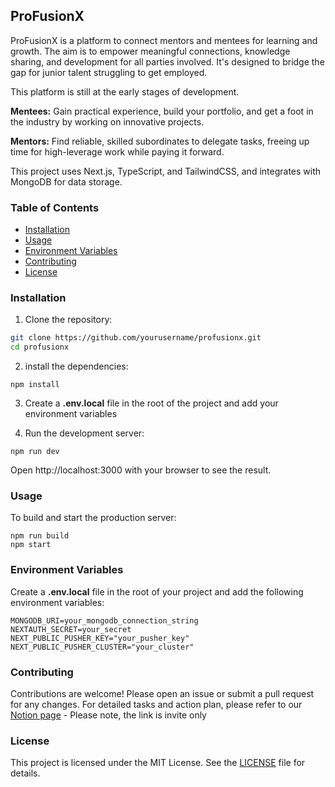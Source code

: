 ## ProFusionX

ProFusionX is a platform to connect mentors and mentees for learning and growth. The aim is to empower meaningful connections, knowledge sharing, and development for all parties involved. It's designed to bridge the gap for junior talent struggling to get employed.

This platform is still at the early stages of development.

**Mentees:** Gain practical experience, build your portfolio, and get a foot in the industry by working on innovative projects.

**Mentors:** Find reliable, skilled subordinates to delegate tasks, freeing up time for high-leverage work while paying it forward.

This project uses Next.js, TypeScript, and TailwindCSS, and integrates with MongoDB for data storage.

### Table of Contents

+ [Installation](#installation)
+ [Usage](#usage)
+ [Environment Variables](#environment-variables)
+ [Contributing](#contributing)
+ [License](#license)

### Installation

1. Clone the repository:
```bash
git clone https://github.com/yourusername/profusionx.git
cd profusionx
```

2. install the dependencies:
```
npm install
```

3. Create a **.env.local** file in the root of the project and add your environment variables

4. Run the development server:
```
npm run dev
```
Open http://localhost:3000 with your browser to see the result.

### Usage

To build and start the production server:
```
npm run build
npm start
```

### Environment Variables

Create a **.env.local** file in the root of your project and add the following environment variables:
```
MONGODB_URI=your_mongodb_connection_string
NEXTAUTH_SECRET=your_secret
NEXT_PUBLIC_PUSHER_KEY="your_pusher_key"
NEXT_PUBLIC_PUSHER_CLUSTER="your_cluster"
```

### Contributing

Contributions are welcome! Please open an issue or submit a pull request for any changes. For detailed tasks and action plan, please refer to our [Notion page](https://www.notion.so/smngvlkz/The-Action-Plan-1673b153c5364872b1f24a87b1cd594d?pvs=4) - Please note, the link is invite only

### License

This project is licensed under the MIT License. See the [LICENSE](./LICENSE) file for details.
